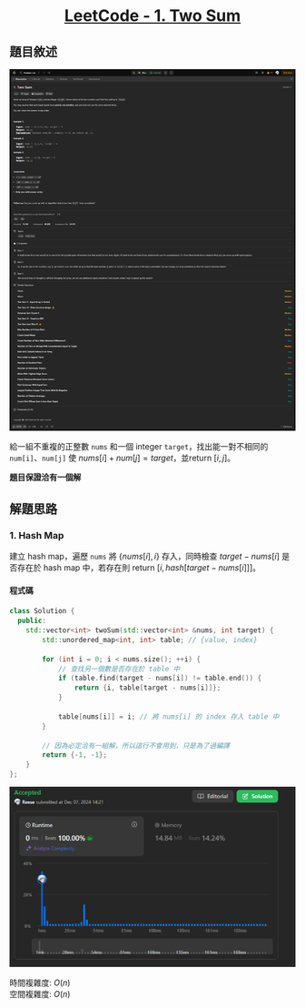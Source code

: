 # <center> [LeetCode - 1. Two Sum](https://leetcode.com/problems/two-sum/description/) </center>

## 題目敘述

[![](https://raw.githubusercontent.com/reese60525/ForPicGo/main/Pictures/20241210160705565.png)](https://raw.githubusercontent.com/reese60525/ForPicGo/main/Pictures/20241210160705565.png)

給一組不重複的正整數 `nums` 和一個 integer `target`，找出能一對不相同的 `num[i]`、`num[j]` 使 $nums[i] + num[j] = target$，並return $[i, j]$。  

**題目保證洽有一個解**

## 解題思路

### 1. Hash Map

建立 hash map，遍歷 `nums` 將 $\{nums[i], i\}$ 存入，同時檢查 $target - nums[i]$ 是否存在於 hash map 中，若存在則 return $[i, hash[target - nums[i]]]$。

#### 程式碼

```c++ {.line-numbers}
class Solution {
  public:
    std::vector<int> twoSum(std::vector<int> &nums, int target) {
        std::unordered_map<int, int> table; // {value, index}

        for (int i = 0; i < nums.size(); ++i) {
            // 查找另一個數是否存在於 table 中
            if (table.find(target - nums[i]) != table.end()) {
                return {i, table[target - nums[i]]};
            }

            table[nums[i]] = i; // 將 nums[i] 的 index 存入 table 中
        }

        // 因為必定洽有一組解，所以這行不會用到，只是為了過編譯
        return {-1, -1};
    }
};
```

[![](https://raw.githubusercontent.com/reese60525/ForPicGo/main/Pictures/20241207142153702.png)](https://raw.githubusercontent.com/reese60525/ForPicGo/main/Pictures/20241207142153702.png)

時間複雜度: $O(n)$  
空間複雜度: $O(n)$
